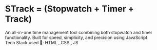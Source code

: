 # STrack = (Stopwatch + Timer + Track)
 An all-in-one time management tool combining both stopwatch and timer functionality. Built for speed, simplicity, and precision using JavaScript.
 Tech Stack used 🚀:
          HTML , CSS , JS
